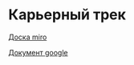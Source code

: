 # Карьерный трек

[Доска miro](https://miro.com/app/board/uXjVN9kUMBc=/)

[Документ google](https://docs.google.com/spreadsheets/d/1lPmfHiehF4oIhfVycORo3PUeeS7grTM3zaz1IpMeHzg/edit#gid=0)
